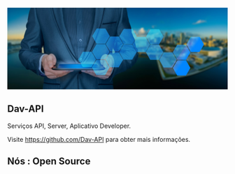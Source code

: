 ![banner](https://raw.githubusercontent.com/Dav-API/.github/main/profile/businessman.jpg)

## Dav-API

Serviços API, Server, Aplicativo Developer.

Visite <https://github.com/Dav-API> para obter mais informações.

## Nós : Open Source
